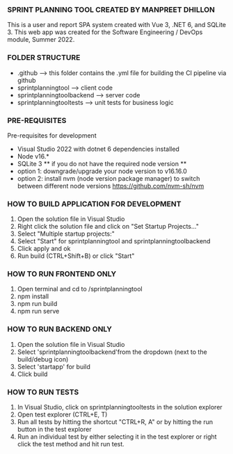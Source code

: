 ### SPRINT PLANNING TOOL CREATED BY MANPREET DHILLON

This is a user and report SPA system created with Vue 3, .NET 6, and SQLite 3.
This web app was created for the Software Engineering / DevOps module, Summer 2022.

### FOLDER STRUCTURE

-   .github --> this folder contains the .yml file for building the CI pipeline via github
-   sprintplanningtool --> client code
-   sprintplanningtoolbackend --> server code
-   sprintplanningtooltests --> unit tests for business logic

### PRE-REQUISITES

Pre-requisites for development

-   Visual Studio 2022 with dotnet 6 dependencies installed
-   Node v16.\*
-   SQLite 3
    ** if you do not have the required node version **
-   option 1: downgrade/upgrade your node version to v16.16.0
-   option 2: install nvm (node version package manager) to switch between different node versions https://github.com/nvm-sh/nvm

### HOW TO BUILD APPLICATION FOR DEVELOPMENT

1. Open the solution file in Visual Studio
2. Right click the solution file and click on "Set Startup Projects..."
3. Select "Multiple startup projects:"
4. Select "Start" for sprintplanningtool and sprintplanningtoolbackend
5. Click apply and ok
6. Run build (CTRL+Shift+B) or click "Start"

### HOW TO RUN FRONTEND ONLY

1. Open terminal and cd to /sprintplanningtool
2. npm install
3. npm run build
4. npm run serve

### HOW TO RUN BACKEND ONLY

1. Open the solution file in Visual Studio
2. Select 'sprintplanningtoolbackend'from the dropdown (next to the build/debug icon)
3. Select 'startapp' for build
4. Click build

### HOW TO RUN TESTS

1. In Visual Studio, click on sprintplanningtooltests in the solution explorer
2. Open test explorer (CTRL+E, T)
3. Run all tests by hitting the shortcut "CTRL+R, A" or by hitting the run button in the test explorer
4. Run an individual test by either selecting it in the test explorer or right click the test method and hit run test.
